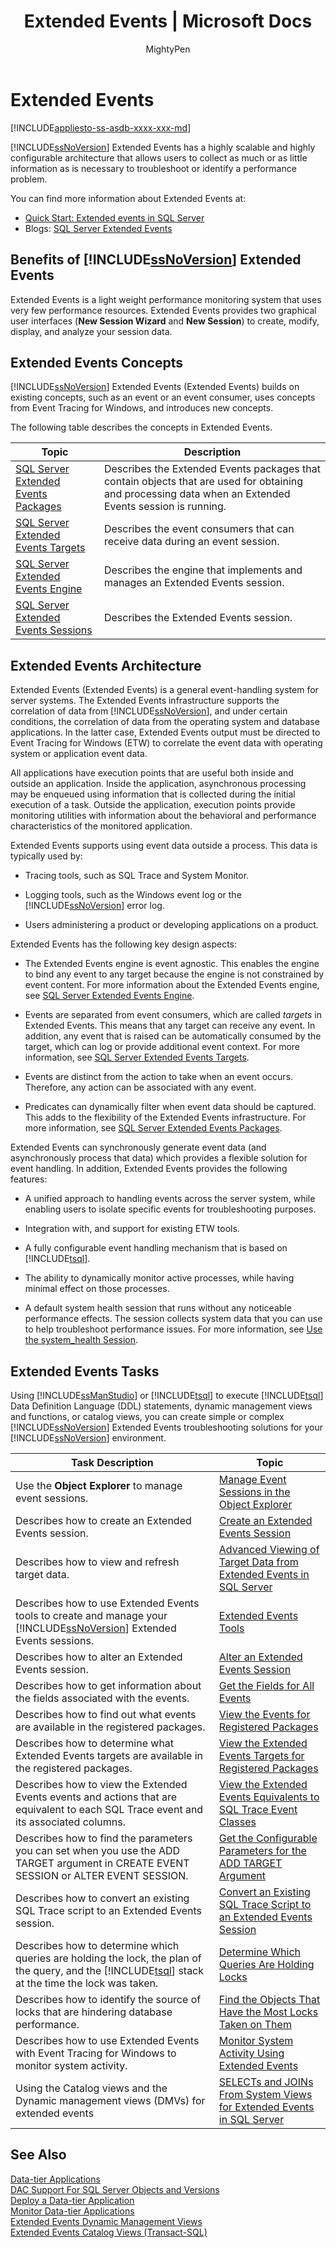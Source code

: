 ﻿---
title: "Extended Events | Microsoft Docs"
ms.custom: ""
ms.date: "10/23/2016"
ms.prod: "sql-non-specified"
ms.prod_service: "database-engine, sql-database"
ms.service: ""
ms.reviewer: ""
ms.suite: "sql"
ms.technology: "xevents"
ms.tgt_pltfrm: ""
ms.topic: "article"
helpviewer_keywords: 
  - "extended events [SQL Server]"
  - "xe"
ms.assetid: bf3b98a6-51ed-4f2d-9c26-92f07f1fa947
caps.latest.revision: 48
author: "MightyPen"
ms.author: "genemi"
manager: "craigg"
ms.workload: "On Demand"
monikerRange: "= azuresqldb-current || >= sql-server-2016 || = sqlallproducts-allversions"
---
# Extended Events
[!INCLUDE[appliesto-ss-asdb-xxxx-xxx-md](../../includes/appliesto-ss-asdb-xxxx-xxx-md.md)]

[!INCLUDE[ssNoVersion](../../includes/ssnoversion-md.md)] Extended Events has a highly scalable and highly configurable architecture that allows users to collect as much or as little information as is necessary to troubleshoot or identify a performance problem.  

You can find more information about Extended Events at:

- [Quick Start: Extended events in SQL Server](../../relational-databases/extended-events/quick-start-extended-events-in-sql-server.md)
- Blogs: [SQL Server Extended Events](http://blogs.msdn.com/b/extended_events/)

  
## Benefits of [!INCLUDE[ssNoVersion](../../includes/ssnoversion-md.md)] Extended Events  
 Extended Events is a light weight performance monitoring system that uses very few performance resources. Extended Events provides two graphical user interfaces (**New Session Wizard** and **New Session**) to create, modify, display, and analyze your session data.  
  
## Extended Events Concepts  
 [!INCLUDE[ssNoVersion](../../includes/ssnoversion-md.md)] Extended Events (Extended Events) builds on existing concepts, such as an event or an event consumer, uses concepts from Event Tracing for Windows, and introduces new concepts.  
  
 The following table describes the concepts in Extended Events.  
  
|Topic|Description|  
|-----------|-----------------|  
|[SQL Server Extended Events Packages](../../relational-databases/extended-events/sql-server-extended-events-packages.md)|Describes the Extended Events packages that contain objects that are used for obtaining and processing data when an Extended Events session is running.|  
|[SQL Server Extended Events Targets](http://msdn.microsoft.com/library/e281684c-40d1-4cf9-a0d4-7ea1ecffa384)|Describes the event consumers that can receive data during an event session.|  
|[SQL Server Extended Events Engine](../../relational-databases/extended-events/sql-server-extended-events-engine.md)|Describes the engine that implements and manages an Extended Events session.|  
|[SQL Server Extended Events Sessions](../../relational-databases/extended-events/sql-server-extended-events-sessions.md)|Describes the Extended Events session.|  
  
## Extended Events Architecture  
 Extended Events (Extended Events) is a general event-handling system for server systems. The Extended Events infrastructure supports the correlation of data from [!INCLUDE[ssNoVersion](../../includes/ssnoversion-md.md)], and under certain conditions, the correlation of data from the operating system and database applications. In the latter case, Extended Events output must be directed to Event Tracing for Windows (ETW) to correlate the event data with operating system or application event data.  
  
 All applications have execution points that are useful both inside and outside an application. Inside the application, asynchronous processing may be enqueued using information that is collected during the initial execution of a task. Outside the application, execution points provide monitoring utilities with information about the behavioral and performance characteristics of the monitored application.  
  
 Extended Events supports using event data outside a process. This data is typically used by:  
  
-   Tracing tools, such as SQL Trace and System Monitor.  
  
-   Logging tools, such as the Windows event log or the [!INCLUDE[ssNoVersion](../../includes/ssnoversion-md.md)] error log.  
  
-   Users administering a product or developing applications on a product.  
  
 Extended Events has the following key design aspects:  
  
-   The Extended Events engine is event agnostic. This enables the engine to bind any event to any target because the engine is not constrained by event content. For more information about the Extended Events engine, see [SQL Server Extended Events Engine](../../relational-databases/extended-events/sql-server-extended-events-engine.md).  
  
-   Events are separated from event consumers, which are called *targets* in Extended Events. This means that any target can receive any event. In addition, any event that is raised can be automatically consumed by the target, which can log or provide additional event context. For more information, see [SQL Server Extended Events Targets](http://msdn.microsoft.com/library/e281684c-40d1-4cf9-a0d4-7ea1ecffa384).  
  
-   Events are distinct from the action to take when an event occurs. Therefore, any action can be associated with any event.  
  
-   Predicates can dynamically filter when event data should be captured. This adds to the flexibility of the Extended Events infrastructure. For more information, see [SQL Server Extended Events Packages](../../relational-databases/extended-events/sql-server-extended-events-packages.md).  
  
 Extended Events can synchronously generate event data (and asynchronously process that data) which provides a flexible solution for event handling. In addition, Extended Events provides the following features:  
  
-   A unified approach to handling events across the server system, while enabling users to isolate specific events for troubleshooting purposes.  
  
-   Integration with, and support for existing ETW tools.  
  
-   A fully configurable event handling mechanism that is based on [!INCLUDE[tsql](../../includes/tsql-md.md)].  
  
-   The ability to dynamically monitor active processes, while having minimal effect on those processes.  
  
-   A default system health session that runs without any noticeable performance effects. The session collects system data that you can use to help troubleshoot performance issues. For more information, see [Use the system_health Session](../../relational-databases/extended-events/use-the-system-health-session.md).  
  
## Extended Events Tasks  

Using [!INCLUDE[ssManStudio](../../includes/ssmanstudio-md.md)] or [!INCLUDE[tsql](../../includes/tsql-md.md)] to execute [!INCLUDE[tsql](../../includes/tsql-md.md)] Data Definition Language (DDL) statements, dynamic management views and functions, or catalog views, you can create simple or complex [!INCLUDE[ssNoVersion](../../includes/ssnoversion-md.md)] Extended Events troubleshooting solutions for your [!INCLUDE[ssNoVersion](../../includes/ssnoversion-md.md)] environment.  
  
|Task Description|Topic|  
|----------------------|-----------|  
|Use the **Object Explorer** to manage event sessions.|[Manage Event Sessions in the Object Explorer](../../relational-databases/extended-events/manage-event-sessions-in-the-object-explorer.md)|  
|Describes how to create an Extended Events session.|[Create an Extended Events Session](http://msdn.microsoft.com/library/34b1e95a-a80e-4aca-9201-abde47f2ca74)|  
|Describes how to view and refresh target data.| [Advanced Viewing of Target Data from Extended Events in SQL Server](../../relational-databases/extended-events/advanced-viewing-of-target-data-from-extended-events-in-sql-server.md)|  
|Describes how to use Extended Events tools to create and manage your [!INCLUDE[ssNoVersion](../../includes/ssnoversion-md.md)] Extended Events sessions.|[Extended Events Tools](../../relational-databases/extended-events/extended-events-tools.md)|  
|Describes how to alter an Extended Events session.|[Alter an Extended Events Session](../../relational-databases/extended-events/alter-an-extended-events-session.md)|  
|Describes how to get information about the fields associated with the events.|[Get the Fields for All Events](http://msdn.microsoft.com/library/4e4ee03f-5bca-42ed-a37c-db1c82e3aad2)|  
|Describes how to find out what events are available in the registered packages.|[View the Events for Registered Packages](http://msdn.microsoft.com/library/9a90b1a2-aa69-43f6-bdeb-cc5f57a26c6f)|  
|Describes how to determine what Extended Events targets are available in the registered packages.|[View the Extended Events Targets for Registered Packages](http://msdn.microsoft.com/library/4985aa5f-ac99-49f6-852c-9d25916549e9)|  
|Describes how to view the Extended Events events and actions that are equivalent to each SQL Trace event and its associated columns.|[View the Extended Events Equivalents to SQL Trace Event Classes](../../relational-databases/extended-events/view-the-extended-events-equivalents-to-sql-trace-event-classes.md)|  
|Describes how to find the parameters you can set when you use the ADD TARGET argument in CREATE EVENT SESSION or ALTER EVENT SESSION.|[Get the Configurable Parameters for the ADD TARGET Argument](http://msdn.microsoft.com/library/08454543-c5c8-4ca3-9af9-f1d82264471c)|  
|Describes how to convert an existing SQL Trace script to an Extended Events session.|[Convert an Existing SQL Trace Script to an Extended Events Session](../../relational-databases/extended-events/convert-an-existing-sql-trace-script-to-an-extended-events-session.md)|  
|Describes how to determine which queries are holding the lock, the plan of the query, and the [!INCLUDE[tsql](../../includes/tsql-md.md)] stack at the time the lock was taken.|[Determine Which Queries Are Holding Locks](../../relational-databases/extended-events/determine-which-queries-are-holding-locks.md)|  
|Describes how to identify the source of locks that are hindering database performance.|[Find the Objects That Have the Most Locks Taken on Them](../../relational-databases/extended-events/find-the-objects-that-have-the-most-locks-taken-on-them.md)|  
|Describes how to use Extended Events with Event Tracing for Windows to monitor system activity.|[Monitor System Activity Using Extended Events](../../relational-databases/extended-events/monitor-system-activity-using-extended-events.md)|  
| Using the Catalog views and the Dynamic management views (DMVs) for extended events | [SELECTs and JOINs From System Views for Extended Events in SQL Server](../../relational-databases/extended-events/selects-and-joins-from-system-views-for-extended-events-in-sql-server.md) |

  
## See Also  
 [Data-tier Applications](../../relational-databases/data-tier-applications/data-tier-applications.md)   
 [DAC Support For SQL Server Objects and Versions](../../relational-databases/data-tier-applications/dac-support-for-sql-server-objects-and-versions.md)   
 [Deploy a Data-tier Application](../../relational-databases/data-tier-applications/deploy-a-data-tier-application.md)   
 [Monitor Data-tier Applications](../../relational-databases/data-tier-applications/monitor-data-tier-applications.md)   
 [Extended Events Dynamic Management Views](../../relational-databases/system-dynamic-management-views/extended-events-dynamic-management-views.md)   
 [Extended Events Catalog Views &#40;Transact-SQL&#41;](../../relational-databases/system-catalog-views/extended-events-catalog-views-transact-sql.md)  
  
  
